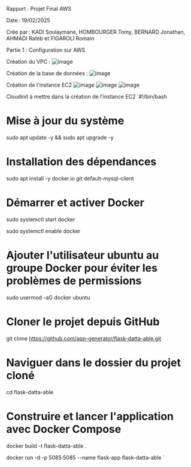 Rapport : Projet Final AWS 

Date : 19/02/2025 

Crée par : KADI Soulaymane, HOMBOURGER Tomy, BERNARD Jonathan, AHMADI Rateb et FIGAROLI Romain 




Partie 1 : Configuration sur AWS 

Création du VPC : 
![image](https://github.com/user-attachments/assets/bb9d68e6-f875-49fe-99aa-d2fe516e7272)


Création de la base de données : 
![image](https://github.com/user-attachments/assets/a15bdc78-1419-4ea7-87b9-795f48ee5b3c)


Création de l'instance EC2
![image](https://github.com/user-attachments/assets/1575cd57-e7c2-44bc-8091-3cf3b9ff71f3)
![image](https://github.com/user-attachments/assets/0db8aea7-2b88-4124-957d-2d2b105d7dbf)
![image](https://github.com/user-attachments/assets/0d024bc8-1a18-49bc-95aa-f5f04ed6b9bd)

Cloudinit à mettre dans la création de l'instance EC2 
`#!/bin/bash  

# Mise à jour du système  

sudo apt update -y && sudo apt upgrade -y  

# Installation des dépendances  

sudo apt install -y docker.io git default-mysql-client  

# Démarrer et activer Docker  

sudo systemctl start docker  

sudo systemctl enable docker  

# Ajouter l'utilisateur ubuntu au groupe Docker pour éviter les problèmes de permissions  

sudo usermod -aG docker ubuntu  

# Cloner le projet depuis GitHub  

git clone https://github.com/app-generator/flask-datta-able.git  

# Naviguer dans le dossier du projet cloné  

cd flask-datta-able  

# Construire et lancer l'application avec Docker Compose 

docker build -t flask-datta-able . 

docker run -d -p 5085:5085 --name flask-app flask-datta-able `
